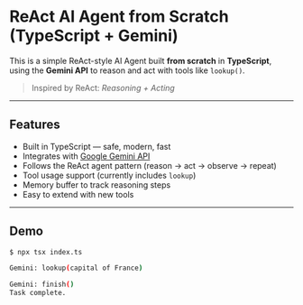 #  ReAct AI Agent from Scratch (TypeScript + Gemini)

This is a simple ReAct-style AI Agent built **from scratch** in **TypeScript**, using the **Gemini API** to reason and act with tools like `lookup()`.

>  Inspired by ReAct: *Reasoning + Acting*

---

##  Features

- Built in TypeScript — safe, modern, fast
- Integrates with [Google Gemini API](https://ai.google.dev)
- Follows the ReAct agent pattern (reason → act → observe → repeat)
- Tool usage support (currently includes `lookup`)
- Memory buffer to track reasoning steps
- Easy to extend with new tools

---

##  Demo

```bash
$ npx tsx index.ts

Gemini: lookup(capital of France)

Gemini: finish()
Task complete.

